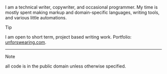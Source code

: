 I am a technical writer, copywriter, and occasional programmer. My time is mostly spent making markup and domain-specific languages, writing tools, and various little automations.

> [!TIP]
> I am open to short term, project based writing work. Portfolio: [unforswearing.com](https://unforswearing.com/#portfolio).

---

> [!NOTE]
> all code is in the public domain unless otherwise specified.
